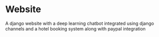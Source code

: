 # Website
A django website with a deep learning chatbot integrated using django channels and a hotel booking system along with paypal integration
